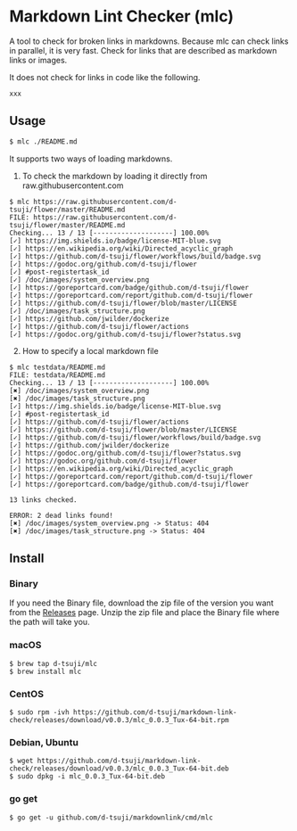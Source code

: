 # Markdown Lint Checker (mlc)

A tool to check for broken links in markdowns. Because mlc can check links in parallel, it is very fast. Check for links that are described as markdown links or images.

It does not check for links in code like the following.

```
xxx
```

## Usage

```bash
$ mlc ./README.md
```

It supports two ways of loading markdowns.

1. To check the markdown by loading it directly from raw.githubusercontent.com

```
$ mlc https://raw.githubusercontent.com/d-tsuji/flower/master/README.md
FILE: https://raw.githubusercontent.com/d-tsuji/flower/master/README.md
Checking... 13 / 13 [--------------------] 100.00%
[✓] https://img.shields.io/badge/license-MIT-blue.svg
[✓] https://en.wikipedia.org/wiki/Directed_acyclic_graph
[✓] https://github.com/d-tsuji/flower/workflows/build/badge.svg
[✓] https://godoc.org/github.com/d-tsuji/flower
[✓] #post-registertask_id
[✓] /doc/images/system_overview.png
[✓] https://goreportcard.com/badge/github.com/d-tsuji/flower
[✓] https://goreportcard.com/report/github.com/d-tsuji/flower
[✓] https://github.com/d-tsuji/flower/blob/master/LICENSE
[✓] /doc/images/task_structure.png
[✓] https://github.com/jwilder/dockerize
[✓] https://github.com/d-tsuji/flower/actions
[✓] https://godoc.org/github.com/d-tsuji/flower?status.svg
```

2. How to specify a local markdown file

```
$ mlc testdata/README.md
FILE: testdata/README.md
Checking... 13 / 13 [--------------------] 100.00%
[✖] /doc/images/system_overview.png
[✖] /doc/images/task_structure.png
[✓] https://img.shields.io/badge/license-MIT-blue.svg
[✓] #post-registertask_id
[✓] https://github.com/d-tsuji/flower/actions
[✓] https://github.com/d-tsuji/flower/blob/master/LICENSE
[✓] https://github.com/d-tsuji/flower/workflows/build/badge.svg
[✓] https://github.com/jwilder/dockerize
[✓] https://godoc.org/github.com/d-tsuji/flower?status.svg
[✓] https://godoc.org/github.com/d-tsuji/flower
[✓] https://en.wikipedia.org/wiki/Directed_acyclic_graph
[✓] https://goreportcard.com/report/github.com/d-tsuji/flower
[✓] https://goreportcard.com/badge/github.com/d-tsuji/flower

13 links checked.

ERROR: 2 dead links found!
[✖] /doc/images/system_overview.png -> Status: 404
[✖] /doc/images/task_structure.png -> Status: 404
```

## Install

### Binary

If you need the Binary file, download the zip file of the version you want from the [Releases](https://github.com/d-tsuji/markdown-link-check/releases) page.
Unzip the zip file and place the Binary file where the path will take you.

### macOS

```
$ brew tap d-tsuji/mlc
$ brew install mlc
```

### CentOS

```
$ sudo rpm -ivh https://github.com/d-tsuji/markdown-link-check/releases/download/v0.0.3/mlc_0.0.3_Tux-64-bit.rpm
```

### Debian, Ubuntu

```
$ wget https://github.com/d-tsuji/markdown-link-check/releases/download/v0.0.3/mlc_0.0.3_Tux-64-bit.deb
$ sudo dpkg -i mlc_0.0.3_Tux-64-bit.deb
```

### go get

```
$ go get -u github.com/d-tsuji/markdownlink/cmd/mlc
```
